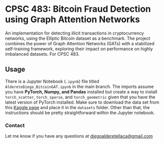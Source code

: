 # **CPSC 483: Bitcoin Fraud Detection using Graph Attention Networks**
An implementation for detecting illicit transactions in cryptocurrency networks, using the Elliptic Bitcoin dataset as a benchmark. The project combines the power of Graph Attention Networks (GATs) with a stabilized self-training framework, exploring their impact on performance on highly imbalanced datasets. For CPSC 483.

## Usage
There is a Jupyter Notebook (`.ipynb`) file titled `AldereteDiego_BitcoinGAT.ipynb` in the main branch. The imports assume you have **PyTorch, Numpy, and Pandas** installed but create a way to install `torch_scatter`, `torch_sparse`, and `torch_geometric` given that you have the latest version of PyTorch installed. Make sure to download the data set from this [Kaggle page](https://www.kaggle.com/datasets/ellipticco/elliptic-data-set/data) and place it in the `datasets` folder. Other than that, the instructions should be pretty straightforward within the Jupyter notebook. 

### Contact
Let me know if you have any questions at diegoalderetellaca@gmail.com
